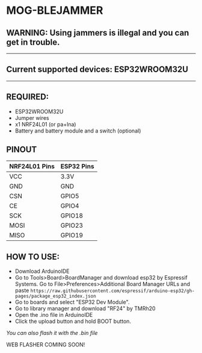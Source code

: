 # MOG-BLEJAMMER

## WARNING: Using jammers is illegal and you can get in trouble.

---

## Current supported devices: ESP32WROOM32U

---

## REQUIRED:
- ESP32WROOM32U
- Jumper wires
- x1 NRF24L01 (or pa+lna)
- Battery and battery module and a switch (optional)

## PINOUT

| NRF24L01 Pins | ESP32 Pins |
|--------------|-----------|
| VCC          | 3.3V      |
| GND          | GND       |
| CSN          | GPIO5     |
| CE           | GPIO4     |
| SCK          | GPIO18    |
| MOSI         | GPIO23    |
| MISO         | GPIO19    |

## HOW TO USE:

- Download ArduinoIDE
- Go to Tools>Board>BoardManager and download esp32 by Espressif Systems. Go to File>Preferences>Additional Board Manager URLs and paste ``https://raw.githubusercontent.com/espressif/arduino-esp32/gh-pages/package_esp32_index.json``
- Go to boards and select "ESP32 Dev Module".
- Go to library manager and download "RF24" by TMRh20
- Open the .ino file in ArduinoIDE 
- Click the upload button and hold BOOT button.

*You can also flash it with the .bin file*

WEB FLASHER COMING SOON!
